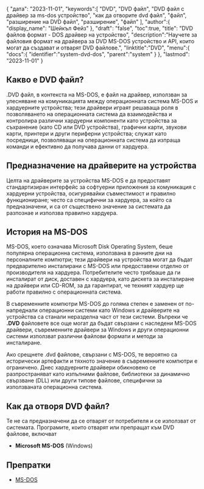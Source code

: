 {
"дата": "2023-11-01",
   "keywords":[
"DVD",
"DVD файл",
"DVD файл с драйвер за ms-dos устройство",
"как да отворите dvd файл",
"файл",
"разширение на DVD файл",
"разширение",
"файл"
],
   "author":{
"display_name": "Шейкъл Фейз"
},
"draft": "false",
"toc":true,
"title": "DVD файлов формат - DOS драйвер на устройство",
   "description":"Научете за файловия формат на драйвера за DVD MS-DOS устройство и API, които могат да създават и отварят DVD файлове.",
   "linktitle":"DVD",
   "menu":{
      "docs":{
         "identifier":"system-dvd-dos",
         "parent":"system"
}
},
"lastmod": "2023-11-01"
}

## Какво е DVD файл?

.DVD файл, в контекста на MS-DOS, е файл на драйвер, използван за улесняване на комуникацията между операционната система MS-DOS и хардуерните устройства; тези драйвери играят решаваща роля в позволяването на операционната система да взаимодейства и контролира различни хардуерни компоненти като устройства за съхранение (като CD или DVD устройства), графични карти, звукови карти, принтери и други периферни устройства; служат като посредници, позволяващи на операционната система да изпраща команди и ефективно да получава данни от хардуера.

## Предназначение на драйверите на устройства

Целта на драйверите за устройства MS-DOS е да предоставят стандартизиран интерфейс за софтуерни приложения за комуникация с хардуерни устройства, осигурявайки съвместимост и правилно функциониране; често са специфични за хардуера, за който са предназначени, и са от съществено значение за системата да разпознае и използва правилно хардуера.

## История на MS-DOS

MS-DOS, което означава Microsoft Disk Operating System, беше популярна операционна система, използвана в ранните дни на персоналните компютри; тези драйвери на устройства могат да бъдат предварително инсталирани с MS-DOS или предоставени отделно от производителя на хардуера. Потребителите често трябваше да ги инсталират от диск, доставен с хардуера, като дискета за инсталиране на драйвери или CD-ROM, за да гарантират, че техният хардуер ще работи правилно с операционната система.

В съвременните компютри MS-DOS до голяма степен е заменен от по-напреднали операционни системи като Windows и драйверите на устройства са станали неразделна част от тези системи. Въпреки че **.DVD** файловете все още могат да бъдат свързани с наследени MS-DOS драйвери, съвременните драйвери за Windows и други операционни системи използват различни файлови формати и методи за инсталиране.

Ако срещнете .dvd файлове, свързани с MS-DOS, те вероятно са исторически артефакти и тяхното значение в съвременните компютри е ограничено. Днес хардуерните драйвери обикновено се разпространяват като изпълними файлове, библиотеки за динамично свързване (DLL) или други типове файлове, специфични за използваната операционна система.

## Как да отворя DVD файл?

Те не са предназначени да се отварят от потребителя и се използват от системата. Програмите, които отварят или препращат към DVD файлове, включват

- **Microsoft MS-DOS** (Windows)

## Препратки
* [MS-DOS](https://en.wikipedia.org/wiki/MS-DOS)
